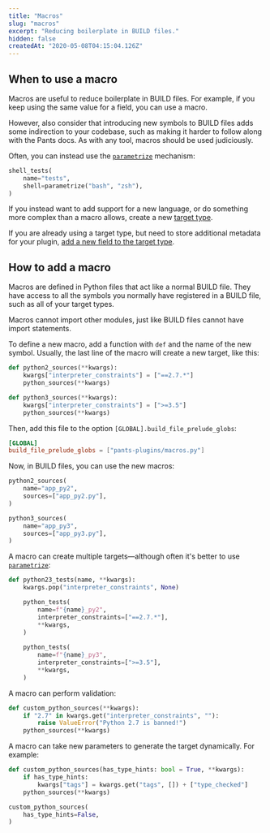```yaml
---
title: "Macros"
slug: "macros"
excerpt: "Reducing boilerplate in BUILD files."
hidden: false
createdAt: "2020-05-08T04:15:04.126Z"
---
```

When to use a macro
-------------------

Macros are useful to reduce boilerplate in BUILD files. For example, if you keep using the same value for a field, you can use a macro. 

However, also consider that introducing new symbols to BUILD files adds some indirection to your codebase, such as making it harder to follow along with the Pants docs. As with any tool, macros should be used judiciously.

Often, you can instead use the [`parametrize`](doc:targets) mechanism:

```python BUILD
shell_tests(
    name="tests",
    shell=parametrize("bash", "zsh"),
)
```

If you instead want to add support for a new language, or do something more complex than a macro allows, create a new [target type](doc:target-api-new-targets).

If you are already using a target type, but need to store additional metadata for your plugin, [add a new field to the target type](doc:target-api-extending-targets).

How to add a macro
------------------

Macros are defined in Python files that act like a normal BUILD file. They have access to all the symbols you normally have registered in a BUILD file, such as all of your target types. 

Macros cannot import other modules, just like BUILD files cannot have import statements.

To define a new macro, add a function with `def` and the name of the new symbol. Usually, the last line of the macro will create a new target, like this:

```python pants-plugins/macros.py
def python2_sources(**kwargs):
    kwargs["interpreter_constraints"] = ["==2.7.*"]
    python_sources(**kwargs)

def python3_sources(**kwargs):
    kwargs["interpreter_constraints"] = [">=3.5"]
    python_sources(**kwargs)
```

Then, add this file to the option `[GLOBAL].build_file_prelude_globs`:

```toml pants.toml
[GLOBAL]
build_file_prelude_globs = ["pants-plugins/macros.py"]
```

Now, in BUILD files, you can use the new macros:

```python project/BUILD
python2_sources(
    name="app_py2",
    sources=["app_py2.py"],
)

python3_sources(
    name="app_py3",
    sources=["app_py3.py"],
)
```

A macro can create multiple targets—although often it's better to use [`parametrize`](doc:targets):

```python pants-plugins/macros.py
def python23_tests(name, **kwargs):
    kwargs.pop("interpreter_constraints", None)

    python_tests(
        name=f"{name}_py2",
        interpreter_constraints=["==2.7.*"],
        **kwargs,
    )
 
    python_tests(
        name=f"{name}_py3",
        interpreter_constraints=[">=3.5"],
        **kwargs,
    )
```

A macro can perform validation:

```python pants-plugins/macros.py
def custom_python_sources(**kwargs):
    if "2.7" in kwargs.get("interpreter_constraints", ""):
        raise ValueError("Python 2.7 is banned!")
    python_sources(**kwargs)
```

A macro can take new parameters to generate the target dynamically. For example:

```python pants-plugins/macros.py
def custom_python_sources(has_type_hints: bool = True, **kwargs):
    if has_type_hints:
        kwargs["tags"] = kwargs.get("tags", []) + ["type_checked"]
    python_sources(**kwargs)
```
```python project/BUILD
custom_python_sources(
    has_type_hints=False,
)
```
